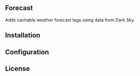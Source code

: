## Forecast

Adds cachable weather forecast tags using data from Dark Sky.

## Installation

## Configuration

## License